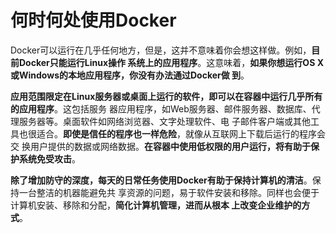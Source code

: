 何时何处使用Docker
===================================================================================
Docker可以运行在几乎任何地方，但是，这并不意味着你会想这样做。例如，**目前Docker只能运行Linux操作
系统上的应用程序**。这意味着，**如果你想运行OS X或Windows的本地应用程序，你没有办法通过Docker做
到**。

**应用范围限定在Linux服务器或桌面上运行的软件，即可以在容器中运行几乎所有的应用程序**。这包括服务
器应用程序，如Web服务器、邮件服务器、数据库、代理服务器等。桌面软件如网络浏览器、文字处理软件、电
子邮件客户端或其他工具也很适合。**即使是信任的程序也一样危险**，就像从互联网上下载后运行的程序会交
换用户提供的数据或网络数据。**在容器中使用低权限的用户运行，将有助于保护系统免受攻击**。

**除了增加防守的深度，每天的日常任务使用Docker有助于保持计算机的清洁**。保持一台整洁的机器能避免共
享资源的问题，易于软件安装和移除。同样也会便于计算机安装、移除和分配，**简化计算机管理，进而从根本
上改变企业维护的方式**。





